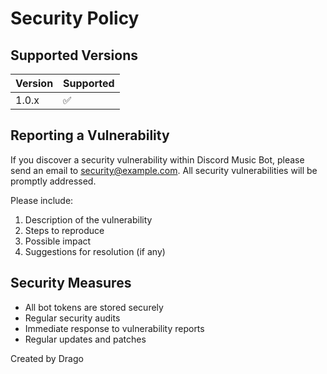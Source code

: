 # Security Policy

## Supported Versions

| Version | Supported          |
| ------- | ------------------ |
| 1.0.x   | :white_check_mark: |

## Reporting a Vulnerability

If you discover a security vulnerability within Discord Music Bot, please send an email to <security@example.com>. All security vulnerabilities will be promptly addressed.

Please include:

1. Description of the vulnerability
2. Steps to reproduce
3. Possible impact
4. Suggestions for resolution (if any)

## Security Measures

- All bot tokens are stored securely
- Regular security audits
- Immediate response to vulnerability reports
- Regular updates and patches

Created by Drago
